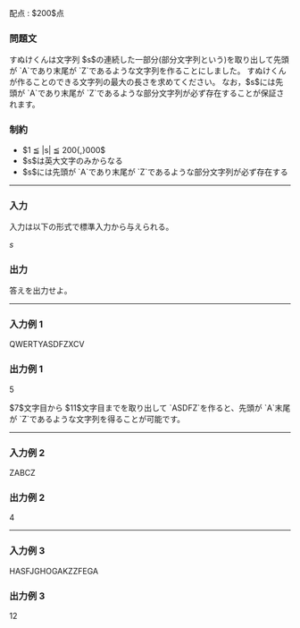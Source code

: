 
<div>

<span>

<span>

<p>
配点 : $200$点
</p>

<div>

<section>

### **問題文**

<p>
すぬけくんは文字列 $s$の連続した一部分(部分文字列という)を取り出して先頭が `A`であり末尾が `Z`であるような文字列を作ることにしました。
すぬけくんが作ることのできる文字列の最大の長さを求めてください。
なお，$s$には先頭が `A`であり末尾が `Z`であるような部分文字列が必ず存在することが保証されます。
</p>

</section>

</div>

<div>

<section>

### **制約**

<ul>

<li>
$1 ≦ |s| ≦ 200{,}000$
</li>

<li>
$s$は英大文字のみからなる
</li>

<li>
$s$には先頭が `A`であり末尾が `Z`であるような部分文字列が必ず存在する
</li>

</ul>

</section>

</div>

---

<div>

<div>

<section>

### **入力**

<p>
入力は以下の形式で標準入力から与えられる。
</p>

<div>

$s$
</div>

</section>

</div>

<div>

<section>

### **出力**

<p>
答えを出力せよ。
</p>

</section>

</div>

</div>

---

<div>

<section>

### **入力例 1**

<div>

QWERTYASDFZXCV

</div>

</section>

</div>

<div>

<section>

### **出力例 1**

<div>

5

</div>

<p>
$7$文字目から $11$文字目までを取り出して `ASDFZ`を作ると、先頭が `A`末尾が `Z`であるような文字列を得ることが可能です。
</p>

</section>

</div>

---

<div>

<section>

### **入力例 2**

<div>

ZABCZ

</div>

</section>

</div>

<div>

<section>

### **出力例 2**

<div>

4

</div>

</section>

</div>

---

<div>

<section>

### **入力例 3**

<div>

HASFJGHOGAKZZFEGA

</div>

</section>

</div>

<div>

<section>

### **出力例 3**

<div>

12

</div>

</section>

</div>

</span>

</span>

</div>
